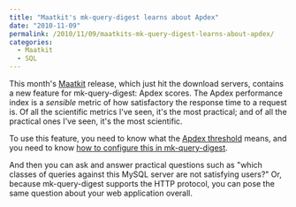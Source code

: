 ```yaml
---
title: "Maatkit's mk-query-digest learns about Apdex"
date: "2010-11-09"
permalink: /2010/11/09/maatkits-mk-query-digest-learns-about-apdex/
categories:
  - Maatkit
  - SQL
---
```

This month's [Maatkit][1] release, which just hit the download servers, contains a new feature for mk-query-digest: Apdex scores. The Apdex performance index is a *sensible* metric of how satisfactory the response time to a request is. Of all the scientific metrics I've seen, it's the most practical; and of all the practical ones I've seen, it's the most scientific.

To use this feature, you need to know what the [Apdex threshold][2] means, and you need to know [how to configure this in mk-query-digest][3].

And then you can ask and answer practical questions such as "which classes of queries against this MySQL server are not satisfying users?" Or, because mk-query-digest supports the HTTP protocol, you can pose the same question about your web application overall.

 [1]: http://code.google.com/p/maatkit/
 [2]: http://www.apdex.org/specs.html
 [3]: http://www.maatkit.org/doc/mk-query-digest.html#apdex_threshold
